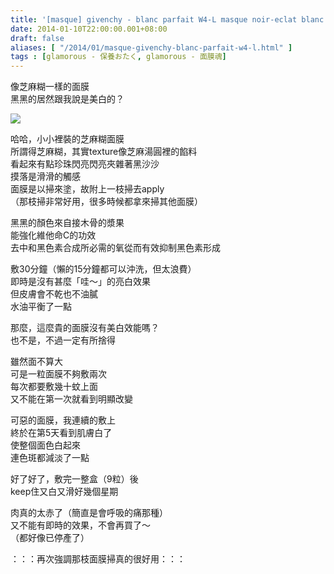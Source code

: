 ```yaml
---
title: '[masque] givenchy - blanc parfait W4-L masque noir-eclat blanc'
date: 2014-01-10T22:00:00.001+08:00
draft: false
aliases: [ "/2014/01/masque-givenchy-blanc-parfait-w4-l.html" ]
tags : [glamorous - 保養おたく, glamorous - 面膜魂]
---
```


像芝麻糊一樣的面膜  
黑黑的居然跟我說是美白的？  

![](/images/givenchyparfait.jpg)

哈哈，小小裡裝的芝麻糊面膜  
所謂得芝麻糊，其實texture像芝麻湯圓裡的餡料  
看起來有點珍珠閃亮閃亮夾雜著黑沙沙  
摸落是滑滑的觸感  
面膜是以掃來塗，故附上一枝掃去apply  
（那枝掃非常好用，很多時候都拿來掃其他面膜）  
  
黑黑的顏色來自接木骨的漿果  
能強化維他命C的功效  
去中和黑色素合成所必需的氧從而有效抑制黑色素形成  
  
敷30分鐘（懶的15分鐘都可以沖洗，但太浪費）  
即時是沒有甚麼「哇～」的亮白效果  
但皮膚會不乾也不油膩  
水油平衡了一點  
  
那麼，這麼貴的面膜沒有美白效能嗎？  
也不是，不過一定有所捨得  
  
雖然面不算大  
可是一粒面膜不夠敷兩次  
每次都要敷幾十蚊上面  
又不能在第一次就看到明顯改變  
  
可惡的面膜，我連續的敷上  
終於在第5天看到肌膚白了  
使整個面色白起來  
連色斑都減淡了一點  
  
好了好了，敷完一整盒（9粒）後  
keep住又白又滑好幾個星期  
  
肉真的太赤了（簡直是會呼吸的痛那種）  
又不能有即時的效果，不會再買了～  
（都好像已停產了）  
  
：：：再次強調那枝面膜掃真的很好用：：：
